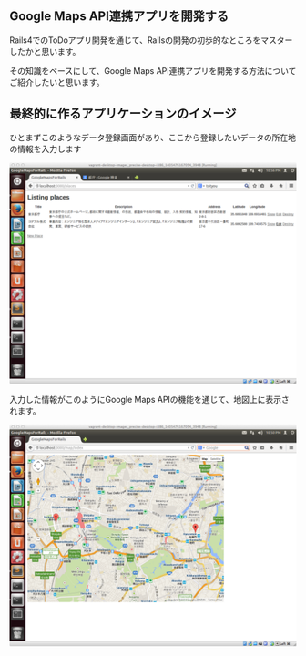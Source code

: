## Google Maps API連携アプリを開発する

Rails4でのToDoアプリ開発を通じて、Railsの開発の初歩的なところをマスターしたかと思います。

その知識をベースにして、Google Maps API連携アプリを開発する方法についてご紹介したいと思います。

## 最終的に作るアプリケーションのイメージ

ひとまずこのようなデータ登録画面があり、ここから登録したいデータの所在地の情報を入力します

![](../image/shot-2014-07-27-7.56.34.png)

入力した情報がこのようにGoogle Maps APIの機能を通じて、地図上に表示されます。

![](../image/shot-2014-07-27-7.50.29.png)


